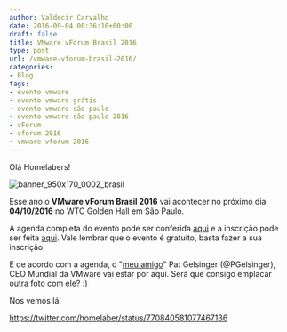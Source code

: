 ```yaml
---
author: Valdecir Carvalho
date: 2016-09-04 00:36:10+00:00
draft: false
title: VMware vForum Brasil 2016
type: post
url: /vmware-vforum-brasil-2016/
categories:
- Blog
tags:
- evento vmware
- evento vmware grátis
- evento vmware são paulo
- evento vmware são paulo 2016
- vForum
- vforum 2016
- vmware vforum 2016
---
```


Olá Homelabers!

![banner_950x170_0002_brasil](/imagens/2016/09/banner_950x170_0002_brasil.jpg)


Esse ano o **VMware vForum Brasil 2016** vai acontecer no próximo dia **04/10/2016** no WTC Golden Hall em São Paulo.

A agenda completa do evento pode ser conferida [aqui](http://bit.ly/vforum2016agenda) e a inscrição pode ser feita [aqui](http://bit.ly/vforum2016inscricao). Vale lembrar que o evento é gratuito, basta fazer a sua inscrição.

E de acordo com a agenda, o "[meu amigo](https://twitter.com/homelaber/status/770840581077467136)" Pat Gelsinger (@PGelsinger), CEO Mundial da VMware vai estar por aqui. Será que consigo emplacar outra foto com ele? :)

Nos vemos lá!

https://twitter.com/homelaber/status/770840581077467136


